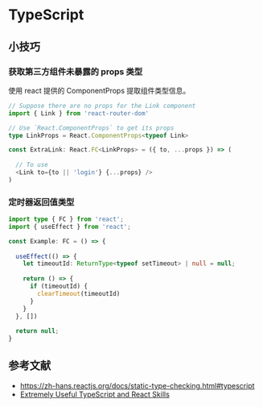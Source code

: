 
# TypeScript

## 小技巧

### 获取第三方组件未暴露的 props 类型

使用 react 提供的 ComponentProps 提取组件类型信息。

```ts
// Suppose there are no props for the Link component
import { Link } from 'react-router-dom'

// Use `React.ComponentProps` to get its props
type LinkProps = React.ComponentProps<typeof Link>

const ExtraLink: React.FC<LinkProps> = ({ to, ...props }) => (
 
  // To use
  <Link to={to || 'login'} {...props} />
)
```

### 定时器返回值类型

```ts
import type { FC } from 'react';
import { useEffect } from 'react';

const Example: FC = () => {
  
  useEffect(() => {
    let timeoutId: ReturnType<typeof setTimeout> | null = null;
    
    return () => {
      if (timeoutId) {
        clearTimeout(timeoutId)
      }
    }
  }, [])
  
  return null;
}
```

## 参考文献

- https://zh-hans.reactjs.org/docs/static-type-checking.html#typescript
- [Extremely Useful TypeScript and React Skills](https://javascript.plainenglish.io/super-useful-typescript-skills-eb35d049fdbd)

